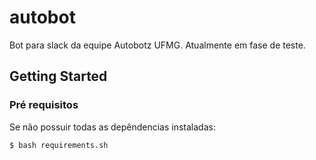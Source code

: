 # autobot

Bot para slack da equipe Autobotz UFMG. Atualmente em fase de teste.

## Getting Started

### Pré requisitos
Se não possuir todas as depêndencias instaladas:
```
$ bash requirements.sh
```
